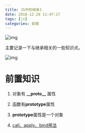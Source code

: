 ```yaml
---
title: JS中的继承1
date: 2018-12-28 11:47:17
tags: [js]
categories: 前端
---
```


![img](http://web-site-files.ashshen.cc/blog-header-images/nature-2.jpg)

主要记录一下与继承相关的一些知识点。

<!-- more -->

![img](http://web-site-files.ashshen.cc/blog-header-images/nature-2.jpg)

# 前置知识

1. 对象有 **\_\_proto\_\_** 属性

2. 函数有**prototype**属性

3. **prototype**属性是一个对象

4. [call、apply、bind用法](/2017/03/19/call-bind-apply/)


